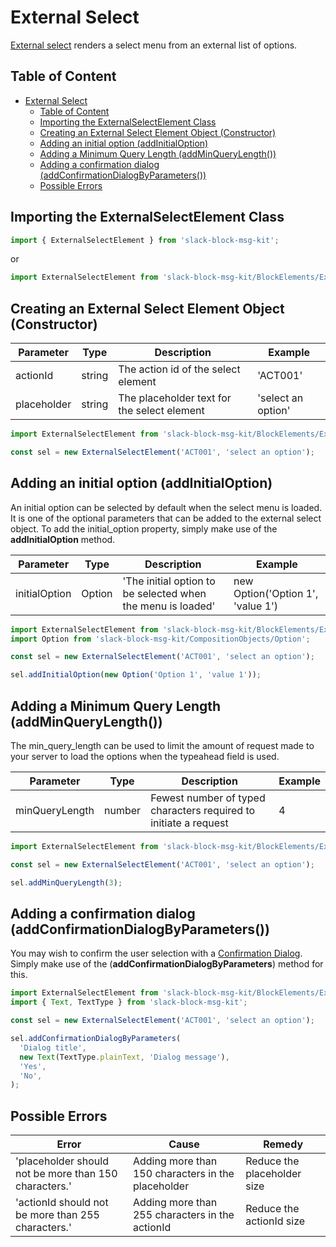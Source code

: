 # External Select

[External select](https://api.slack.com/reference/messaging/block-elements#external-select) renders a select menu from an external list of options.

## Table of Content

- [External Select](#External-Select)
  - [Table of Content](#Table-of-Content)
  - [Importing the ExternalSelectElement Class](#Importing-the-ExternalSelectElement-Class)
  - [Creating an External Select Element Object (Constructor)](#Creating-an-External-Select-Element-Object-Constructor)
  - [Adding an initial option (addInitialOption)](#Adding-an-initial-option-addInitialOption)
  - [Adding a Minimum Query Length (addMinQueryLength())](#Adding-a-Minimum-Query-Length-addMinQueryLength)
  - [Adding a confirmation dialog (addConfirmationDialogByParameters())](#Adding-a-confirmation-dialog-addConfirmationDialogByParameters)
  - [Possible Errors](#Possible-Errors)

## Importing the ExternalSelectElement Class

```javascript
import { ExternalSelectElement } from 'slack-block-msg-kit';
```

or

```javascript
import ExternalSelectElement from 'slack-block-msg-kit/BlockElements/ExternalSelectElement';
```

## Creating an External Select Element Object (Constructor)

| Parameter | Type | Description | Example |
| --------- | ---- | ----------- | ------- |
| actionId  | string | The action id of the select element | 'ACT001' |
| placeholder | string | The placeholder text for the select element | 'select an option' |

```javascript
import ExternalSelectElement from 'slack-block-msg-kit/BlockElements/ExternalSelectElement';

const sel = new ExternalSelectElement('ACT001', 'select an option');
```

## Adding an initial option (addInitialOption)

An initial option can be selected by default when the select menu is loaded. It is one of the optional parameters that can be added to the external select object. To add the initial_option property, simply make use of the **addInitialOption** method.

| Parameter | Type | Description | Example |
| --------- | ---- | ----------- | ------- |
| initialOption | Option | 'The initial option to be selected when the menu is loaded' | new Option('Option 1', 'value 1') |

```javascript
import ExternalSelectElement from 'slack-block-msg-kit/BlockElements/ExternalSelectElement';
import Option from 'slack-block-msg-kit/CompositionObjects/Option';

const sel = new ExternalSelectElement('ACT001', 'select an option');

sel.addInitialOption(new Option('Option 1', 'value 1'));
```

## Adding a Minimum Query Length (addMinQueryLength())

The min_query_length can be used to limit the amount of request made to your server to load the options when the typeahead field is used.

| Parameter | Type | Description | Example |
| --------- | ---- | ----------- | ------- |
| minQueryLength | number | Fewest number of typed characters required to initiate a request | 4 |

```javascript
import ExternalSelectElement from 'slack-block-msg-kit/BlockElements/ExternalSelectElement';

const sel = new ExternalSelectElement('ACT001', 'select an option');

sel.addMinQueryLength(3);
```

## Adding a confirmation dialog (addConfirmationDialogByParameters())

You may wish to confirm the user selection with a [Confirmation Dialog](https://github.com/IyiKuyoro/slack-block-msg-kit/blob/master/docs/CompositionObjects/ConfirmationDialog.md). Simply make use of the (**addConfirmationDialogByParameters**) method for this.

```javascript
import ExternalSelectElement from 'slack-block-msg-kit/BlockElements/ExternalSelectElement';
import { Text, TextType } from 'slack-block-msg-kit';

const sel = new ExternalSelectElement('ACT001', 'select an option');

sel.addConfirmationDialogByParameters(
  'Dialog title',
  new Text(TextType.plainText, 'Dialog message'),
  'Yes',
  'No',
);
```

## Possible Errors

| Error | Cause | Remedy |
| ----- | ----- | ------ |
| 'placeholder should not be more than 150 characters.' | Adding more than 150 characters in the placeholder | Reduce the placeholder size |
| 'actionId should not be more than 255 characters.' | Adding more than 255 characters in the actionId | Reduce the actionId size |
